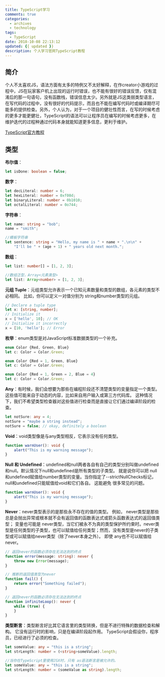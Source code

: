 ```yaml
---
title: TypeScript学习
comments: true
categories:
  - archives
  - technology
tags:
  - TypeScript
date: 2018-10-08 22:13:12
updated: {{ updated }}
description: 个人学习官网TypeScript教程
---
```


## 简介 ##

个人不太喜欢JS，语法方面有太多的特例又不太好解释，在作creator小游戏的过程中，JS在玩家客户机上出现的运行时错误，也不能有很好的错误反馈，仅有混淆后的那一句语句，没有函数栈，错误信息太少。另外就是JS这类弱类型语言，在写代码的过程中，没有很好的代码提示，而且也不能在编写代码时或编译期尽可能多的提供检查。另外，个人认为，对于一个项目的健壮性而言，在写的时候考虑的更多才能更健壮，TypeScript的语法可以让程序员在编写的时候考虑更多，在维护迭代的过程种通过代码本身就能知道更多信息，更利于维护。

[TypeScript官方教程](https://www.tslang.cn/docs/handbook/basic-types.html)

## 类型 ##

**布尔值**：

```TypeScript
let isDone: boolean = false;
```


**数字**：

```TypeScript
let decLiteral: number = 6;
let hexLiteral: number = 0xf00d;
let binaryLiteral: number = 0b1010;
let octalLiteral: number = 0o744;
```

**字符串**：

```TypeScript
let name: string = "bob";
name = "smith";

//模板字符串
let sentence: string = "Hello, my name is " + name + ".\n\n" +
    "I'll be " + (age + 1) + " years old next month.";
```

**数组**：

```TypeScript
let list: number[] = [1, 2, 3];

//数组泛型，Array<元素类型>
let list: Array<number> = [1, 2, 3];
```

**元组 Tuple**：元组类型允许表示一个已知元素数量和类型的数组，各元素的类型不必相同。 比如，你可以定义一对值分别为 string和number类型的元组。

```TypeScript
// Declare a tuple type
let x: [string, number];
// Initialize it
x = ['hello', 10]; // OK
// Initialize it incorrectly
x = [10, 'hello']; // Error
```

**枚举**：enum类型是对JavaScript标准数据类型的一个补充。 

```TypeScript
enum Color {Red, Green, Blue}
let c: Color = Color.Green;

enum Color {Red = 1, Green, Blue}
let c: Color = Color.Green;

enum Color {Red = 1, Green = 2, Blue = 4}
let c: Color = Color.Green;
```

**Any**：有时候，我们会想要为那些在编程阶段还不清楚类型的变量指定一个类型。 这些值可能来自于动态的内容，比如来自用户输入或第三方代码库。 这种情况下，我们不希望类型检查器对这些值进行检查而是直接让它们通过编译阶段的检查。 

```TypeScript
let notSure: any = 4;
notSure = "maybe a string instead";
notSure = false; // okay, definitely a boolean
```

**Void**：void类型像是与any类型相反，它表示没有任何类型。

```TypeScript
function warnUser(): void {
    alert("This is my warning message");
}
```

**Null 和 Undefined**：undefined和null两者各自有自己的类型分别叫做undefined和null。默认情况下null和undefined是所有类型的子类型。 就是说你可以把 null和undefined赋值给number类型的变量。当你指定了--strictNullChecks标记，null和undefined只能赋值给void和它们各自。 这能避免 很多常见的问题。

```TypeScript
function warnUser(): void {
    alert("This is my warning message");
}
```

**Never**：never类型表示的是那些永不存在的值的类型。 例如， never类型是那些总是会抛出异常或根本就不会有返回值的函数表达式或箭头函数表达式的返回值类型； 变量也可能是 never类型，当它们被永不为真的类型保护所约束时。never类型是任何类型的子类型，也可以赋值给任何类型；然而，没有类型是never的子类型或可以赋值给never类型（除了never本身之外）。 即使 any也不可以赋值给never。

```TypeScript
// 返回never的函数必须存在无法达到的终点
function error(message: string): never {
    throw new Error(message);
}

// 推断的返回值类型为never
function fail() {
    return error("Something failed");
}

// 返回never的函数必须存在无法达到的终点
function infiniteLoop(): never {
    while (true) {
    }
}
```

**类型断言**：类型断言好比其它语言里的类型转换，但是不进行特殊的数据检查和解构。 它没有运行时的影响，只是在编译阶段起作用。 TypeScript会假设你，程序员，已经进行了必须的检查。

```TypeScript
let someValue: any = "this is a string";
let strLength: number = (<string>someValue).length;

//当你在TypeScript里使用JSX时，只有 as语法断言是被允许的。
let someValue: any = "this is a string";
let strLength: number = (someValue as string).length;
```